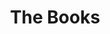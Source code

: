 ---
title: "The Books"
summary: "Formed in New York City in 2000, when Zammuto and De Jong were neighbors in Inwood, a neighborhood in northern Manhattan. Their music combines elements of folk & acoustic and fuses it with electronic undertones. The two members do all of the group's production and mastering work on their home computers. Disbanded in January 2012."
image: "the-books.jpg"
apple_music_artist_url: "https://music.apple.com/gb/artist/the-books/105400698"
---